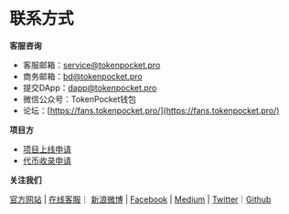 # 联系方式

**客服咨询**

* 客服邮箱：service@tokenpocket.pro
* 商务邮箱：bd@tokenpocket.pro
* 提交DApp：dapp@tokenpocket.pro
* 微信公众号：TokenPocket钱包
* 论坛：[https://fans.tokenpocket.pro/](https://fans.tokenpocket.pro/)



**项目方**

* [项目上线申请](https://www.tokenpocket.pro/zh/submit/dapp)
* [代币收录申请](https://www.tokenpocket.pro/zh/submit/token)

**关注我们**

[官方网站](https://www.tokenpocket.pro/)  \| [在线客服](https://www.bangwo8.com/osp2016/im/h5/index.php?vendorID=764445)｜ [新浪微博](https://weibo.com/u/6482870061?is_all=1)  \|  [Facebook](https://www.facebook.com/TokenPocket)  \|  [Medium](https://medium.com/@tokenpocket.gm)  \|  [Twitter](https://medium.com/@tokenpocket.gm)｜[Github](https://twitter.com/TokenPocket_TP)

